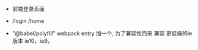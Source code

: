 - 前端登录页面
- /login
   /home
   

- "@babel/polyfill"  webpack entry 加一个, 为了兼容性而来
   兼容 更低端的ie版本 ie10，ie9，